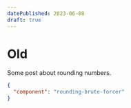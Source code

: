 ```yaml
---
datePublished: 2023-06-08
draft: true
---
```


# Old

Some post about rounding numbers.

```json custom
{
  "component": "rounding-brute-forcer"
}
```
